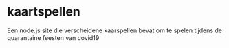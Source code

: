 # kaartspellen
Een node.js site die verscheidene kaarspellen bevat om te spelen tijdens de quarantaine feesten van covid19
